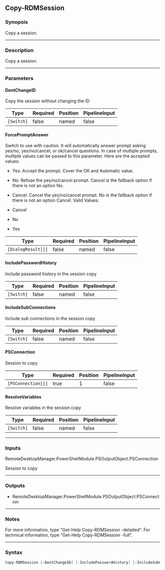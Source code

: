 Copy-RDMSession
---------------

### Synopsis
Copy a session.

---

### Description

Copy a session.

---

### Parameters
#### **DontChangeID**
Copy the session without changing the ID

|Type      |Required|Position|PipelineInput|
|----------|--------|--------|-------------|
|`[Switch]`|false   |named   |false        |

#### **ForcePromptAnswer**
Switch to use with caution. It will automatically answer prompt asking yes/no, yes/no/cancel, or ok/cancel questions. In case of multiple prompts, multiple values can be passed to this parameter. Here are the accepted values:
* Yes: Accept the prompt. Cover the OK and Automatic value.
* No: Refuse the yes/no/cancel prompt. Cancel is the fallback option if there is not an option No.
* Cancel: Cancel the yes/no/cancel prompt. No is the fallback option if there is not an option Cancel.
Valid Values:

* Cancel
* No
* Yes

|Type              |Required|Position|PipelineInput|
|------------------|--------|--------|-------------|
|`[DialogResult[]]`|false   |named   |false        |

#### **IncludePasswordHistory**
Include password history in the session copy

|Type      |Required|Position|PipelineInput|
|----------|--------|--------|-------------|
|`[Switch]`|false   |named   |false        |

#### **IncludeSubConnections**
Include sub connections in the session copy

|Type      |Required|Position|PipelineInput|
|----------|--------|--------|-------------|
|`[Switch]`|false   |named   |false        |

#### **PSConnection**
Session to copy

|Type              |Required|Position|PipelineInput|
|------------------|--------|--------|-------------|
|`[PSConnection[]]`|true    |1       |false        |

#### **ResolveVariables**
Resolve variables in the session copy

|Type      |Required|Position|PipelineInput|
|----------|--------|--------|-------------|
|`[Switch]`|false   |named   |false        |

---

### Inputs
RemoteDesktopManager.PowerShellModule.PSOutputObject.PSConnection

Session to copy

---

### Outputs
* RemoteDesktopManager.PowerShellModule.PSOutputObject.PSConnection

---

### Notes
For more information, type "Get-Help Copy-RDMSession -detailed". For technical information, type "Get-Help Copy-RDMSession -full".

---

### Syntax
```PowerShell
Copy-RDMSession [-DontChangeID] [-IncludePasswordHistory] [-IncludeSubConnections] [-PSConnection] <PSConnection[]> [-ResolveVariables] [-ForcePromptAnswer <Cancel | No | Yes>] [<CommonParameters>]
```
